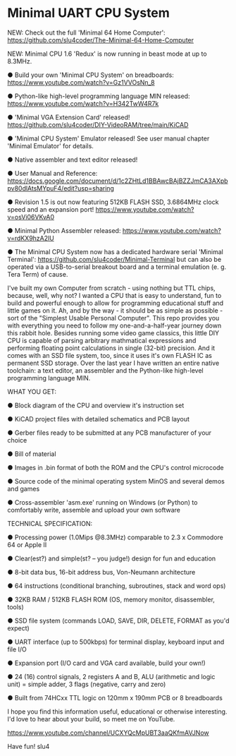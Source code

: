 # Minimal UART CPU System

NEW: Check out the full 'Minimal 64 Home Computer': https://github.com/slu4coder/The-Minimal-64-Home-Computer

NEW: Minimal CPU 1.6 'Redux' is now running in beast mode at up to 8.3MHz.

● Build your own 'Minimal CPU System' on breadboards: https://www.youtube.com/watch?v=Gz1VVOsNn_8

● Python-like high-level programming language MIN released: https://www.youtube.com/watch?v=H342TwW4R7k

● 'Minimal VGA Extension Card' released! https://github.com/slu4coder/DIY-VideoRAM/tree/main/KiCAD

● 'Minimal CPU System' Emulator released! See user manual chapter 'Minimal Emulator' for details.

● Native assembler and text editor released!

● User Manual and Reference: https://docs.google.com/document/d/1c2ZHtLd1BBAwcBAjBZZJmCA3AXpbpv80dlAtsMYpuF4/edit?usp=sharing

● Revision 1.5 is out now featuring 512KB FLASH SSD, 3.6864MHz clock speed and an expansion port!
https://www.youtube.com/watch?v=osVi06VKvA0

● Minimal Python Assembler released: https://www.youtube.com/watch?v=rdKX9hzA2lU

● The Minimal CPU System now has a dedicated hardware serial 'Minimal Terminal': https://github.com/slu4coder/Minimal-Terminal
but can also be operated via a USB-to-serial breakout board and a terminal emulation (e. g. Tera Term) of cause.

I've built my own Computer from scratch - using nothing but TTL chips, because, well, why not? I wanted a CPU that is easy to understand, fun to build and powerful enough to allow for programming educational stuff and little games on it. Ah, and by the way - it should be as simple as possible - sort of the "Simplest Usable Personal Computer". This repo provides you with everything you need to follow my one-and-a-half-year journey down this rabbit hole. Besides running some video game classics, this little DIY CPU is capable of parsing arbitrary mathmatical expressions and performing floating point calculations in single (32-bit) precision. And it comes with an SSD file system, too, since it uses it's own FLASH IC as permanent SSD storage. Over the last year I have written an entire native toolchain: a text editor, an assembler and the Python-like high-level programming language MIN.

WHAT YOU GET:

  ● Block diagram of the CPU and overview it's instruction set
  
  ● KiCAD project files with detailed schematics and PCB layout
  
  ● Gerber files ready to be submitted at any PCB manufacturer of your choice
  
  ● Bill of material
  
  ● Images in .bin format of both the ROM and the CPU's control microcode
  
  ● Source code of the minimal operating system MinOS and several demos and games
  
  ● Cross-assembler 'asm.exe' running on Windows (or Python) to comfortably write, assemble and upload your own software
  

TECHNICAL SPECIFICATION:
  
  ● Processing power (1.0Mips @8.3MHz) comparable to 2.3 x Commodore 64 or Apple II
  
  ● Clear(est?) and simple(st? – you judge!) design for fun and education
  
  ● 8-bit data bus, 16-bit address bus, Von-Neumann architecture
  
  ● 64 instructions (conditional branching, subroutines, stack and word ops)
  
  ● 32KB RAM / 512KB FLASH ROM (OS, memory monitor, disassembler, tools)
  
  ● SSD file system (commands LOAD, SAVE, DIR, DELETE, FORMAT as you'd expect)
  
  ● UART interface (up to 500kbps) for terminal display, keyboard input and file I/O
 
  ● Expansion port (I/O card and VGA card available, build your own!)
   
  ● 24 (16) control signals, 2 registers A and B, ALU (arithmetic and logic unit) = simple adder, 3 flags (negative, carry and zero)
  
  ● Built from 74HCxx TTL logic on 120mm x 190mm PCB or 8 breadboards
  

I hope you find this information useful, educational or otherwise interesting. I'd love to hear about your build, so meet me on YouTube.

https://www.youtube.com/channel/UCXYQcMpUBT3aaQKfmAVJNow

Have fun!
slu4
